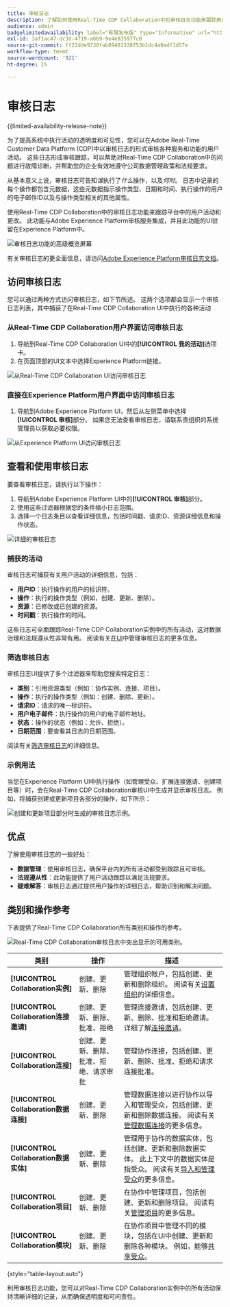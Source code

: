 ```yaml
---
title: 审核日志
description: 了解如何使用Real-Time CDP Collaboration中的审核日志功能来跟踪用户活动和更改。
audience: admin
badgelimitedavailability: label="有限发布版" type="Informative" url="https://helpx.adobe.com/legal/product-descriptions/real-time-customer-data-platform-collaboration.html newtab=true"
exl-id: 3af1ac47-dc3d-4f19-a6b9-9e4e835977c0
source-git-commit: ff22dde9730fab89481338753b1dc4a0adf1d57e
workflow-type: tm+mt
source-wordcount: '921'
ht-degree: 1%

---
```


# 审核日志

{{limited-availability-release-note}}

为了提高系统中执行活动的透明度和可见性，您可以在Adobe Real-Time Customer Data Platform (CDP)中以审核日志的形式审核各种服务和功能的用户活动。 这些日志形成审核跟踪，可以帮助对Real-Time CDP Collaboration中的问题进行故障诊断，并帮助您的企业有效地遵守公司数据管理政策和法规要求。

从基本意义上说，审核日志可告知&#x200B;*谁*&#x200B;执行了&#x200B;*什么*&#x200B;操作，以及&#x200B;*何时*。 日志中记录的每个操作都包含元数据，这些元数据指示操作类型、日期和时间、执行操作的用户的电子邮件ID以及与操作类型相关的其他属性。

使用Real-Time CDP Collaboration中的审核日志功能来跟踪平台中的用户活动和更改。 此功能与Adobe Experience Platform审核服务集成，并且此功能的UI驻留在Experience Platform中。

![审核日志功能的高级概览屏幕](/help/assets/setup/audit-logs/audit-logs-overview.png)

有关审核日志的更全面信息，请访问[Adobe Experience Platform审核日志文档](https://experienceleague.adobe.com/en/docs/experience-platform/landing/governance-privacy-security/audit-logs/overview)。

## 访问审核日志

您可以通过两种方式访问审核日志，如下节所述。 这两个选项都会显示一个审核日志列表，其中捕获了在Real-Time CDP Collaboration UI中执行的各种活动

### 从Real-Time CDP Collaboration用户界面访问审核日志

1. 导航到Real-Time CDP Collaboration UI中的&#x200B;**[!UICONTROL 我的活动]**&#x200B;选项卡。
2. 在页面顶部的UI文本中选择Experience Platform链接。

![从Real-Time CDP Collaboration UI访问审核日志](/help/assets/setup/audit-logs/access-from-collaboration-ui.png)

### 直接在Experience Platform用户界面中访问审核日志

1. 导航到Adobe Experience Platform UI，然后从左侧菜单中选择&#x200B;**[!UICONTROL 审核]**&#x200B;部分。 如果您无法查看审核日志，请联系贵组织的系统管理员以获取必要权限。

![从Experience Platform UI访问审核日志](/help/assets/setup/audit-logs/access-from-experience-platform-ui.png)

## 查看和使用审核日志

要查看审核日志，请执行以下操作：

1. 导航到Adobe Experience Platform UI中的&#x200B;**[!UICONTROL 审核]**&#x200B;部分。
2. 使用这些过滤器根据您的条件缩小日志范围。
3. 选择一个日志条目以查看详细信息，包括时间戳、请求ID、资源详细信息和操作状态。

![详细的审核日志](/help/assets/setup/audit-logs/filters-and-detailed-view.png)

### 捕获的活动

审核日志可捕获有关用户活动的详细信息，包括：

* **用户ID**：执行操作的用户的标识符。
* **操作**：执行的操作类型（例如，创建、更新、删除）。
* **资源**：已修改或已创建的资源。
* **时间戳**：执行操作的时间。

这些日志可全面跟踪Real-Time CDP Collaboration实例中的所有活动，这对数据治理和法规遵从性非常有用。 阅读有关[在UI](https://experienceleague.adobe.com/en/docs/experience-platform/landing/governance-privacy-security/audit-logs/overview#managing-audit-logs-in-the-ui)中管理审核日志的更多信息。

### 筛选审核日志

审核日志UI提供了多个过滤器来帮助您搜索特定日志：

* **类别**：引用资源类型（例如：协作实例、连接、项目）。
* **操作**：执行的操作类型（例如：创建、删除、更新）。
* **请求ID**：请求的唯一标识符。
* **用户电子邮件**：执行操作的用户的电子邮件地址。
* **状态**：操作的状态（例如：允许、拒绝）。
* **日期范围**：要查看其日志的日期范围。

阅读有关[筛选审核日志](https://experienceleague.adobe.com/en/docs/experience-platform/landing/governance-privacy-security/audit-logs/overview#filter-audit-logs)的详细信息。

### 示例用法

当您在Experience Platform UI中执行操作（如管理受众、扩展连接邀请、创建项目等）时，会在Real-Time CDP Collaboration审核UI中生成并显示审核日志。 例如，将捕获创建或更新项目各部分的操作，如下所示：

![创建和更新项目部分时生成的审核日志示例。](/help/assets/setup/audit-logs/create-project-audits.png)

## 优点

了解使用审核日志的一些好处：

* **数据管理**：使用审核日志，确保平台内的所有活动都受到跟踪且可审核。
* **法规遵从性**：此功能提供了用户活动跟踪以满足法规要求。
* **疑难解答**：审核日志通过提供用户操作的详细日志，帮助识别和解决问题。

## 类别和操作参考

下表提供了Real-Time CDP Collaboration所有类别和操作的参考。

![Real-Time CDP Collaboration审核日志中突出显示的可用类别。](/help/assets/setup/audit-logs/available-categories.png)

| 类别 | 操作 | 描述 |
|-------------------------------|------------------------------------------|-------------|
| **[!UICONTROL Collaboration实例]** | 创建、更新、删除 | 管理组织帐户，包括创建、更新和删除组织。 阅读有关[设置组织](/help/guide/setup/onboard-organization.md)的详细信息。 |
| **[!UICONTROL Collaboration连接邀请]** | 创建、更新、删除、批准、拒绝 | 管理连接邀请，包括创建、更新、删除、批准和拒绝邀请。 详细了解[连接邀请](/help/guide/connect/establishing-connections.md)。 |
| **[!UICONTROL Collaboration连接]** | 创建、更新、删除、批准、拒绝、请求审批 | 管理协作连接，包括创建、更新、删除、批准、拒绝和请求连接批准。 |
| **[!UICONTROL Collaboration数据连接]** | 创建、更新、删除 | 管理数据连接以进行协作以导入和管理受众，包括创建、更新和删除数据连接。 阅读有关[管理数据连接](/help/guide/setup/manage-data-connection.md)的更多信息。 |
| **[!UICONTROL Collaboration数据实体]** | 创建、更新、删除 | 管理用于协作的数据实体，包括创建、更新和删除数据实体。 此上下文中的数据实体是指受众。 阅读有关[导入和管理受众](/help/guide/setup/onboard-audiences.md)的更多信息。 |
| **[!UICONTROL Collaboration项目]** | 创建、更新、删除 | 在协作中管理项目，包括创建、更新和删除项目。 阅读有关[管理项目](/help/guide/collaborate/manage-projects.md)的更多信息。 |
| **[!UICONTROL Collaboration模块]** | 创建、更新、删除 | 在协作项目中管理不同的模块，包括在UI中创建、更新和删除各种模块。 例如，能够[共享受众](/help/guide/collaborate/share.md)。 |

{style="table-layout:auto"}

利用审核日志功能，您可以对Real-Time CDP Collaboration实例中的所有活动保持清晰详细的记录，从而确保透明度和可问责性。
